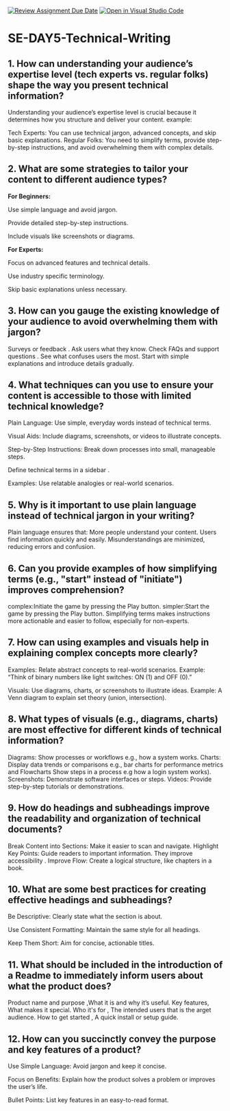 [![Review Assignment Due Date](https://classroom.github.com/assets/deadline-readme-button-22041afd0340ce965d47ae6ef1cefeee28c7c493a6346c4f15d667ab976d596c.svg)](https://classroom.github.com/a/zsAR-pyY)
[![Open in Visual Studio Code](https://classroom.github.com/assets/open-in-vscode-2e0aaae1b6195c2367325f4f02e2d04e9abb55f0b24a779b69b11b9e10269abc.svg)](https://classroom.github.com/online_ide?assignment_repo_id=18494925&assignment_repo_type=AssignmentRepo)
# SE-DAY5-Technical-Writing
## 1. How can understanding your audience’s expertise level (tech experts vs. regular folks) shape the way you present technical information?
Understanding your audience’s expertise level is crucial because it determines how you structure and deliver your content. 
 example:

Tech Experts: You can use technical jargon, advanced concepts, and skip basic explanations.
Regular Folks: You need to simplify terms, provide step-by-step instructions, and avoid overwhelming them with complex details.

## 2. What are some strategies to tailor your content to different audience types?
**For Beginners:**

Use simple language and avoid jargon.

Provide detailed step-by-step instructions.

Include visuals like screenshots or diagrams.

**For Experts:**

Focus on advanced features and technical details.

Use industry specific terminology.

Skip basic explanations unless necessary.
## 3. How can you gauge the existing knowledge of your audience to avoid overwhelming them with jargon?
 Surveys or feedback . Ask users what they know.
 Check FAQs and support questions . See what confuses users the most.
 Start with simple explanations and introduce details gradually.


## 4. What techniques can you use to ensure your content is accessible to those with limited technical knowledge?
Plain Language: Use simple, everyday words instead of technical terms.

Visual Aids: Include diagrams, screenshots, or videos to illustrate concepts.

Step-by-Step Instructions: Break down processes into small, manageable steps.

Define technical terms in a sidebar .

Examples: Use relatable analogies or real-world scenarios.
## 5. Why is it important to use plain language instead of technical jargon in your writing?
Plain language ensures that:
 More people understand your content.
 Users find information quickly and easily.
 Misunderstandings are minimized, reducing errors and confusion.
## 6. Can you provide examples of how simplifying terms (e.g., "start" instead of "initiate") improves comprehension?
 complex:Initiate the game by pressing the Play button.
 simpler:Start the game by pressing the Play button.
Simplifying terms makes instructions more actionable and easier to follow, especially for non-experts.


## 7. How can using examples and visuals help in explaining complex concepts more clearly?
 
 Examples: Relate abstract concepts to real-world scenarios.
    Example: “Think of binary numbers like light switches: ON (1) and OFF (0).”

Visuals: Use diagrams, charts, or screenshots to illustrate ideas.
    Example: A Venn diagram to explain set theory (union, intersection).

## 8. What types of visuals (e.g., diagrams, charts) are most effective for different kinds of technical information?
Diagrams: Show processes or workflows e.g., how a system works.
Charts: Display data trends or comparisons e.g., bar charts for performance metrics and Flowcharts  Show steps in a process e.g how a login system works).
Screenshots: Demonstrate software interfaces or steps.
Videos: Provide step-by-step tutorials or demonstrations.

## 9. How do headings and subheadings improve the readability and organization of technical documents?
Break Content into Sections: Make it easier to scan and navigate.
Highlight Key Points: Guide readers to important information.
They improve accessibility .
Improve Flow: Create a logical structure, like chapters in a book.
## 10. What are some best practices for creating effective headings and subheadings?
Be Descriptive: Clearly state what the section is about.

Use Consistent Formatting: Maintain the same style for all headings.

Keep Them Short: Aim for concise, actionable titles.

## 11. What should be included in the introduction of a Readme to immediately inform users about what the product does?
 Product name and purpose ,What it is and why it’s useful.
 Key features,  What makes it special.
 Who it's for , The intended users that is the arget audience.
 How to get started , A quick install or setup guide.
## 12. How can you succinctly convey the purpose and key features of a product?
Use Simple Language: Avoid jargon and keep it concise.

Focus on Benefits: Explain how the product solves a problem or improves the user’s life.

Bullet Points: List key features in an easy-to-read format.
